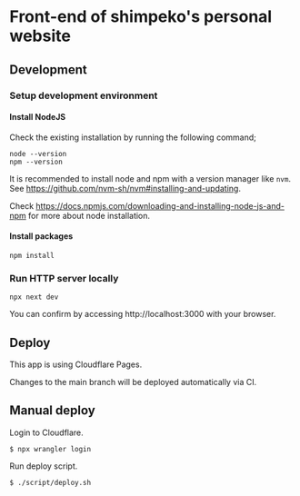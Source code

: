 # Front-end of shimpeko's personal website

## Development

### Setup development environment

#### Install NodeJS

Check the existing installation by running the following command;
```
node --version
npm --version
```

It is recommended to install node and npm with a version manager like `nvm`. See https://github.com/nvm-sh/nvm#installing-and-updating.

Check https://docs.npmjs.com/downloading-and-installing-node-js-and-npm for more about node installation.

#### Install packages

```
npm install
```

### Run HTTP server locally

```
npx next dev
```

You can confirm by accessing http://localhost:3000 with your browser.

## Deploy

This app is using Cloudflare Pages.

Changes to the main branch will be deployed automatically via CI.

## Manual deploy

Login to Cloudflare.
```
$ npx wrangler login
```

Run deploy script.
```
$ ./script/deploy.sh
```
